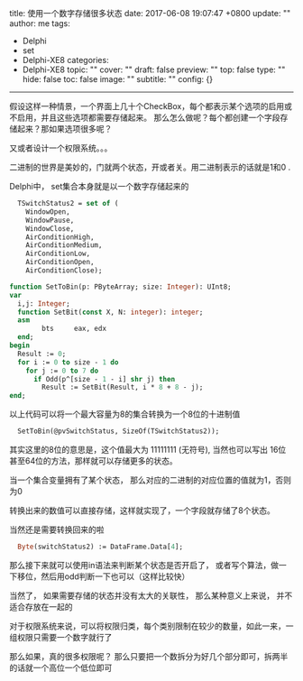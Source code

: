 title: 使用一个数字存储很多状态
date: 2017-06-08 19:07:47 +0800
update: ""
author: me
tags:
- Delphi
- set
- Delphi-XE8
categories:
- Delphi-XE8
topic: ""
cover: ""
draft: false
preview: ""
top: false
type: ""
hide: false
toc: false
image: ""
subtitle: ""
config: {}


---



假设这样一种情景，一个界面上几十个CheckBox，每个都表示某个选项的启用或不启用，并且这些选项都需要存储起来。
那么怎么做呢？每个都创建一个字段存储起来？那如果选项很多呢？

又或者设计一个权限系统。。。

二进制的世界是美妙的，门就两个状态，开或者关。用二进制表示的话就是1和0 .

Delphi中， set集合本身就是以一个数字存储起来的

```pascal
  TSwitchStatus2 = set of (
    WindowOpen,
    WindowPause,
    WindowClose,
    AirConditionHigh,
    AirConditionMedium,
    AirConditionLow,
    AirConditionOpen,
    AirConditionClose);
```
```pascal
function SetToBin(p: PByteArray; size: Integer): UInt8;
var
  i,j: Integer;
  function SetBit(const X, N: integer): integer;
  asm
        bts     eax, edx
  end;
begin
  Result := 0;
  for i := 0 to size - 1 do
    for j := 0 to 7 do
      if Odd(p^[size - 1 - i] shr j) then
        Result := SetBit(Result, i * 8 + 8 - j);
end;
```

以上代码可以将一个最大容量为8的集合转换为一个8位的十进制值

```pascal
  SetToBin(@pvSwitchStatus, SizeOf(TSwitchStatus2));
```

其实这里的8位的意思是，这个值最大为
11111111 (无符号), 当然也可以写出 16位甚至64位的方法，那样就可以存储更多的状态。

当一个集合变量拥有了某个状态， 那么对应的二进制的对应位置的值就为1，否则为0

转换出来的数值可以直接存储，这样就实现了，一个字段就存储了8个状态。

当然还是需要转换回来的啦

```pascal
  Byte(switchStatus2) := DataFrame.Data[4];
```

那么接下来就可以使用in语法来判断某个状态是否开启了， 或者写个算法，做一下移位，然后用odd判断一下也可以（这样比较快）

当然了， 如果需要存储的状态并没有太大的关联性， 那么某种意义上来说， 并不适合存放在一起的


对于权限系统来说，可以将权限归类，每个类别限制在较少的数量，如此一来，一组权限只需要一个数字就行了

那么如果，真的很多权限呢？ 那么只要把一个数拆分为好几个部分即可，拆两半的话就一个高位一个低位即可
